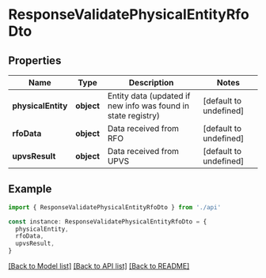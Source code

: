# ResponseValidatePhysicalEntityRfoDto

## Properties

| Name               | Type       | Description                                                   | Notes                  |
| ------------------ | ---------- | ------------------------------------------------------------- | ---------------------- |
| **physicalEntity** | **object** | Entity data (updated if new info was found in state registry) | [default to undefined] |
| **rfoData**        | **object** | Data received from RFO                                        | [default to undefined] |
| **upvsResult**     | **object** | Data received from UPVS                                       | [default to undefined] |

## Example

```typescript
import { ResponseValidatePhysicalEntityRfoDto } from './api'

const instance: ResponseValidatePhysicalEntityRfoDto = {
  physicalEntity,
  rfoData,
  upvsResult,
}
```

[[Back to Model list]](../README.md#documentation-for-models) [[Back to API list]](../README.md#documentation-for-api-endpoints) [[Back to README]](../README.md)
